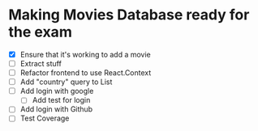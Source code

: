 Making Movies Database ready for the exam
=========================================

* [x] Ensure that it's working to add a movie
* [ ] Extract stuff
* [ ] Refactor frontend to use React.Context
* [ ] Add "country" query to List
* [ ] Add login with google
  * [ ] Add test for login
* [ ] Add login with Github
* [ ] Test Coverage

